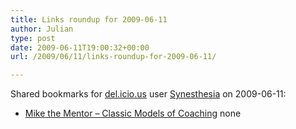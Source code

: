 ```yaml
---
title: Links roundup for 2009-06-11
author: Julian
type: post
date: 2009-06-11T19:00:32+00:00
url: /2009/06/11/links-roundup-for-2009-06-11/

---
```

Shared bookmarks for [del.icio.us][1] user [Synesthesia][2] on 2009-06-11:

  * [Mike the Mentor &#8211; Classic Models of Coaching][3] 
    none</li> </ul>

 [1]: https://del.icio.us/
 [2]: https://del.icio.us/synesthesia
 [3]: https://www.mentoringforchange.co.uk/classic/index.php